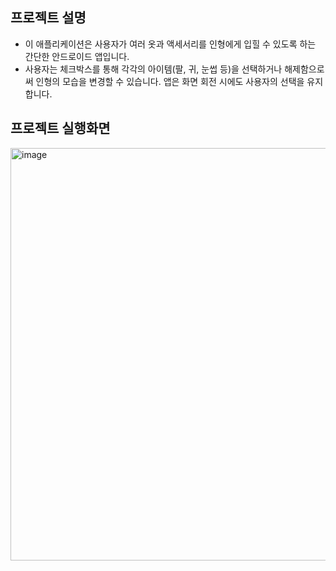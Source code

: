 ## 프로젝트 설명
- 이 애플리케이션은 사용자가 여러 옷과 액세서리를 인형에게 입힐 수 있도록 하는 간단한 안드로이드 앱입니다.
- 사용자는 체크박스를 통해 각각의 아이템(팔, 귀, 눈썹 등)을 선택하거나 해제함으로써 인형의 모습을 변경할 수 있습니다. 앱은 화면 회전 시에도 사용자의 선택을 유지합니다.


## 프로젝트 실행화면
<img width="660" alt="image" src="https://github.com/EunjeongHeo/MobileProgramming/assets/151157127/26ea3b7a-1ce0-4550-b381-f4df11ba1dd7">
